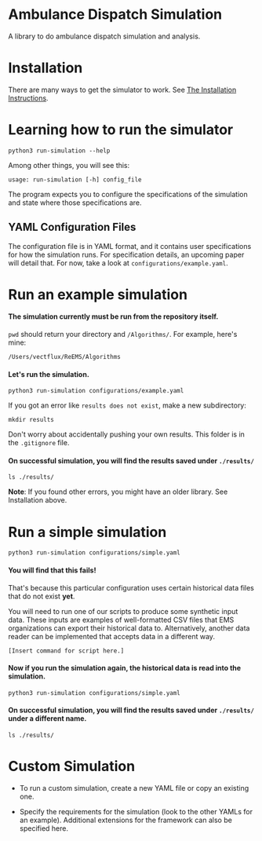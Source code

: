 # Ambulance Dispatch Simulation

A library to do ambulance dispatch simulation and analysis.

# Installation

There are many ways to get the simulator to work. See [The Installation Instructions](INSTALL.md).

# Learning how to run the simulator

`python3 run-simulation --help`

Among other things, you will see this:

`usage: run-simulation [-h] config_file` 

The program expects you to configure the specifications of the simulation and state where those specifications are. 

## YAML Configuration Files

The configuration file is in YAML format, and it contains user specifications for how the simulation runs. For specification details, an upcoming paper will detail that. For now, take a look 
at `configurations/example.yaml`. 

# Run an example simulation

#### The simulation currently must be run from the repository itself. 

`pwd` should return your directory and `/Algorithms/`. For example, here's mine: 

`/Users/vectflux/ReEMS/Algorithms`

#### Let's run the simulation.

`python3 run-simulation configurations/example.yaml`

If you got an error like `results does not exist`, make a new subdirectory:

`mkdir results`

Don't worry about accidentally pushing your own results. This folder is in the `.gitignore` file. 



#### On successful simulation, you will find the results saved under `./results/`

`ls ./results/`

**Note**: If you found other errors, you might have an older library. See Installation above.  



# Run a simple simulation

`python3 run-simulation configurations/simple.yaml`  

#### You will find that this fails! 

That's because this particular configuration uses certain historical data files that do not exist **yet**. 

You will need to run one of our scripts to produce some synthetic input data. These inputs are examples of well-formatted CSV files that EMS organizations can export their historical data to. Alternatively, another data reader can be implemented that accepts data in a different way. 

`[Insert command for script here.]`

#### Now if you run the simulation again, the historical data is read into the simulation. 

`python3 run-simulation configurations/simple.yaml`  

#### On successful simulation, you will find the results saved under `./results/` under a different name.

`ls ./results/`

# Custom Simulation

- To run a custom simulation, create a new YAML file or copy an existing one. 

- Specify the requirements for the simulation (look to the other YAMLs for an example). Additional extensions for the framework can also be specified here.

